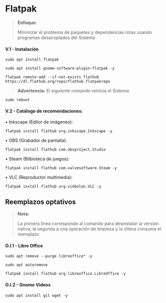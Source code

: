 # Flatpak

> **Enfoque:**
> <p> <p>
>  
> Minimizar el problema de paquetes y dependencias rotas usando programas desacoplados del Sistema 

#### V.1 - Instalación

~~~
sudo apt install flatpak
~~~

~~~
sudo apt install gnome-software-plugin-flatpak -y
~~~

~~~
flatpak remote-add --if-not-exists flathub https://dl.flathub.org/repo/flathub.flatpakrepo
~~~

> **Advertencia:** El siguiente comando reinicia el Sistema
~~~
sudo reboot
~~~

#### V.2 - Catálogo de recomendaciones:

• Inkscape (Editor de imágenes):

~~~
flatpak install flathub org.inkscape.Inkscape -y
~~~

• OBS (Grabador de pantalla):
~~~
flatpak install flathub com.obsproject.Studio
~~~

• Steam (Bilbioteca de juegos):

~~~
flatpak install flathub com.valvesoftware.Steam -y
~~~

• VLC (Reproductor multimedia):

~~~
flatpak install flathub org.videolan.VLC -y
~~~


## Reemplazos optativos

> **Nota:**
> <p> <p>
>  
> La primera línea corresponde al comando para desinstalar la versión nativa; la segunda a una operación de limpieza y la última consuma el reemplazo


#### O.I.1 - Libre Office

~~~
sudo apt remove --purge libreoffice* -y
~~~

~~~
sudo apt autoremove
~~~

~~~
flatpak install flathub org.libreoffice.LibreOffice -y
~~~

#### O.I.2 - Gnome Videos

~~~
sudo apt install git wget -y
~~~

